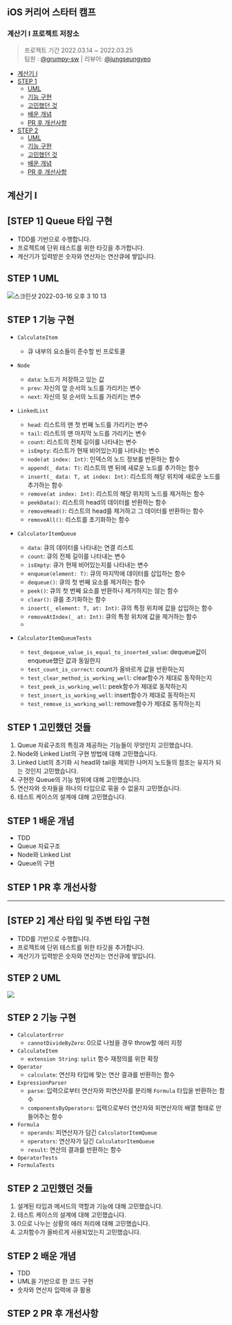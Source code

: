 ## iOS 커리어 스타터 캠프

### 계산기 I 프로젝트 저장소
> 프로젝트 기간 2022.03.14 ~ 2022.03.25 <br/>
팀원 : [@grumpy-sw](https://github.com/grumpy-sw) | 리뷰어: [@jungseungyeo](https://github.com/https://github.com/jungseungyeo)

- [계산기 I](#계산기-I)
- [STEP 1](#[STEP-1]-Queue-타입-구현)
    + [UML](#STEP-1-UML)
    + [기능 구현](#STEP-1-기능-구현)
    + [고민했던 것](#STEP-1-고민했던-것들)
    + [배운 개념](#STEP-1-배운-개념)
    + [PR 후 개선사항](#STEP-1-PR-후-개선사항)
- [STEP 2](#[STEP-2]-계산-타입-및-주변-타입-구현)
    + [UML](#STEP-2-UML)
    + [기능 구현](#STEP-2-기능-구현)
    + [고민했던 것](#STEP-2-고민했던-것들)
    + [배운 개념](#STEP-2-배운-개념)
    + [PR 후 개선사항](#STEP-2-PR-후-개선사항)

## 계산기 I

## [STEP 1] Queue 타입 구현
- TDD를 기반으로 수행합니다.
- 프로젝트에 단위 테스트를 위한 타깃을 추가합니다.
- 계산기가 입력받은 숫자와 연산자는 연산큐에 쌓입니다.

## STEP 1 UML
![스크린샷 2022-03-16 오후 3 10 13](https://user-images.githubusercontent.com/63997044/158528313-cf17a7a6-1ec5-4d8e-886e-d12b40bb066f.png)

## STEP 1 기능 구현
- ```CalculateItem```
    - 큐 내부의 요소들이 준수할 빈 프로토콜

- ```Node``` 
    - ```data```: 노드가 저장하고 있는 값
    - ```prev```: 자신의 앞 순서의 노드를 가리키는 변수
    - ```next```: 자신의 뒷 순서의 노드를 가리키는 변수

- ```LinkedList```
    - ```head```: 리스트의 맨 첫 번째 노드를 가리키는 변수
    - ```tail```: 리스트의 맨 마지막 노드를 가리키는 변수
    - ```count```: 리스트의 전체 길이를 나타내는 변수
    - ```isEmpty```: 리스트가 현재 비어있는지를 나타내는 변수
    - ```node(at index: Int)```: 인덱스의 노드 정보를 반환하는 함수
    - ```append(_ data: T)```: 리스트의 맨 뒤에 새로운 노드를 추가하는 함수
    - ```insert(_ data: T, at index: Int)```: 리스트의 해당 위치에 새로운 노드를 추가하는 함수
    - ```remove(at index: Int)```: 리스트의 해당 위치의 노드를 제거하는 함수
    - ```peekData()```: 리스트의 head의 데이터를 반환하는 함수
    - ```removeHead()```: 리스트의 head를 제거하고 그 데이터를 반환하는 함수
    - ```removeAll()```: 리스트를 초기화하는 함수 
- ```CalculatorItemQueue```
    - ```data```: 큐의 데이터를 나타내는 연결 리스트
    - ```count```: 큐의 전체 길이를 나타내는 변수
    - ```isEmpty```: 큐가 현재 비어있는지를 나타내는 변수
    - ```enqueue(element: T)```: 큐의 마지막에 데이터를 삽입하는 함수
    - ```dequeue()```: 큐의 첫 번째 요소를 제거하는 함수
    - ```peek()```: 큐의 첫 번째 요소를 반환하나 제거하지는 않는 함수
    - ```clear()```: 큐를 초기화하는 함수
    - ```insert(_ element: T, at: Int)```: 큐의 특정 위치에 값을 삽입하는 함수
    - ```removeAtIndex(_ at: Int)```: 큐의 특정 위치에 값을 제거하는 함수
    -
- ```CalculatorItemQueueTests```
    - ```test_dequeue_value_is_equal_to_inserted_value```: dequeue값이 enqueue했던 값과 동일한지
    - ```test_count_is_correct```: count가 올바르게 값을 반환하는지
    - ```test_clear_method_is_working_well```: clear함수가 제대로 동작하는지
    - ```test_peek_is_working_well```: peek함수가 제대로 동작하는지
    - ```test_insert_is_working_well```: insert함수가 제대로 동작하는지
    - ```test_remove_is_working_well```: remove함수가 제대로 동작하는지
## STEP 1 고민했던 것들
1. Queue 자료구조의 특징과 제공하는 기능들이 무엇인지 고민했습니다.
2. Node와 Linked List의 구현 방법에 대해 고민했습니다.
3. Linked List의 초기화 시 head와 tail을 제외한 나머지 노드들의 참조는 유지가 되는 것인지 고민했습니다.
4. 구현한 Queue의 기능 범위에 대해 고민했습니다.
5. 연산자와 숫자들을 하나의 타입으로 묶을 수 없을지 고민했습니다.
6. 테스트 케이스의 설계에 대해 고민했습니다.

## STEP 1 배운 개념
- TDD
- Queue 자료구조
- Node와 Linked List
- Queue의 구현

## STEP 1 PR 후 개선사항
___

## [STEP 2] 계산 타입 및 주변 타입 구현
- TDD를 기반으로 수행합니다.
- 프로젝트에 단위 테스트를 위한 타깃을 추가합니다.
- 계산기가 입력받은 숫자와 연산자는 연산큐에 쌓입니다.

## STEP 2 UML
![](https://s3.ap-northeast-2.amazonaws.com/media.yagom-academy.kr/resources/6131c8fa2e11413823f8dd7f/6189d7537c82755a83c68a7d.jpg)

## STEP 2 기능 구현
- ```CalculatorError```
    - ```cannotDivideByZero```: 0으로 나눴을 경우 throw할 에러 지정
- ```CalculateItem```
    - ```extension String```: ```split``` 함수 재정의를 위한 확장
- ```Operator```
    - ```calculate```: 연산자 타입에 맞는 연산 결과를 반환하는 함수
- ```ExpressionParser```
    - ```parse```: 입력으로부터 연산자와 피연산자를 분리해 ```Formula``` 타입을 반환하는 함수
    - ```componentsByOperators```: 입력으로부터 연산자와 피연산자의 배열 형태로 만들어주는 함수
- ```Formula```
    - ```operands```: 피연산자가 담긴 ```CalculatorItemQueue```
    - ```operators```: 연산자가 담긴 ```CalculatorItemQueue```
    - ```result```: 연산의 결과를 반환하는 함수
- ```OperatorTests```
- ```FormulaTests```


## STEP 2 고민했던 것들
1. 설계된 타입과 메서드의 역할과 기능에 대해 고민했습니다.
2. 테스트 케이스의 설계에 대해 고민했습니다.
3. 0으로 나누는 상황의 에러 처리에 대해 고민했습니다.
4. 고차함수가 올바르게 사용되었는지 고민했습니다.

## STEP 2 배운 개념
- TDD
- UML을 기반으로 한 코드 구현
- 숫자와 연산자 입력에 큐 활용

## STEP 2 PR 후 개선사항


